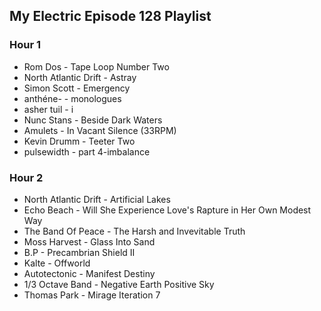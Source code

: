 ## My Electric Episode 128 Playlist

### Hour 1
* Rom Dos - Tape Loop Number Two
* North Atlantic Drift - Astray
* Simon Scott - Emergency
* anthéne- - monologues
* asher tuil - i
* Nunc Stans - Beside Dark Waters
* Amulets - In Vacant Silence (33RPM)
* Kevin Drumm - Teeter Two
* pulsewidth - part 4-imbalance

### Hour 2
* North Atlantic Drift - Artificial Lakes
* Echo Beach - Will She Experience Love's Rapture in Her Own Modest Way
* The Band Of Peace - The Harsh and Invevitable Truth
* Moss Harvest - Glass Into Sand
* B.P - Precambrian Shield II
* Kalte - Offworld
* Autotectonic - Manifest Destiny
* 1/3 Octave Band - Negative Earth Positive Sky
* Thomas Park - Mirage Iteration 7
